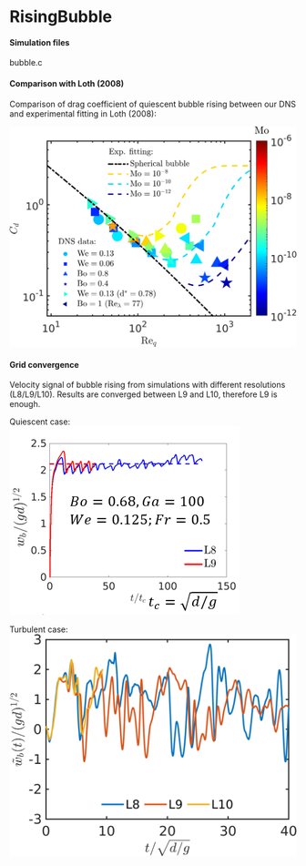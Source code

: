 # RisingBubble
#### Simulation files 
bubble.c

#### Comparison with Loth (2008)
Comparison of drag coefficient of quiescent bubble rising between our DNS and experimental fitting in Loth (2008):

![Comparison](https://github.com/DeikeLab/RisingBubble/blob/main/Comparison.png)

#### Grid convergence 
Velocity signal of bubble rising from simulations with different resolutions (L8/L9/L10). Results are converged between L9 and L10, therefore L9 is enough.

Quiescent case:
![Convergence](https://github.com/DeikeLab/RisingBubble/blob/main/VelSignal.png)

Turbulent case:
![Convergence](https://github.com/DeikeLab/RisingBubble/blob/main/VelSignalt.png)
